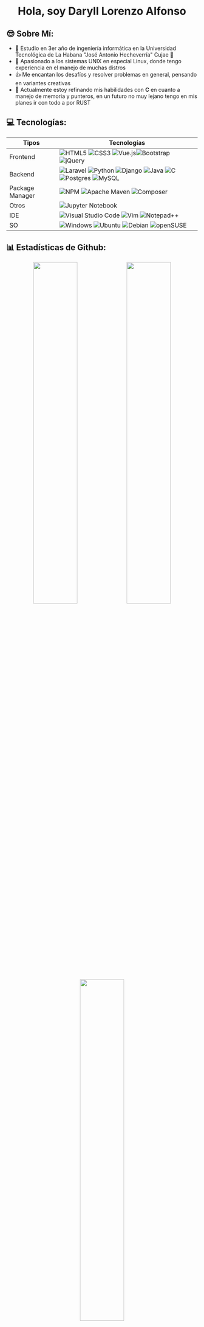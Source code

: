 <h1 align="center">Hola, soy Daryll Lorenzo Alfonso</h1>

## 😎 Sobre Mí:
- 🫡 Estudio en 3er año de ingeniería informática en la Universidad Tecnológica de La Habana "José Antonio Hecheverría" Cujae 💚
- 🐧 Apasionado a los sistemas UNIX en especial Linux, donde tengo experiencia en el manejo de muchas distros
- 👍 Me encantan los desafíos y resolver problemas en general, pensando en variantes creativas
- 🌱 Actualmente estoy refinando mis habilidades con **C** en cuanto a manejo de memoria y punteros, en un futuro no muy lejano tengo en mis planes ir con todo a por RUST

## 💻 Tecnologías:
| Tipos | Tecnologías |
| ------ | ---------- |
| Frontend | ![HTML5](https://img.shields.io/badge/html5-%23E34F26.svg?style=for-the-badge&logo=html5&logoColor=white) ![CSS3](https://img.shields.io/badge/css3-%231572B6.svg?style=for-the-badge&logo=css3&logoColor=white) ![Vue.js](https://img.shields.io/badge/vuejs-%2335495e.svg?style=for-the-badge&logo=vuedotjs&logoColor=%234FC08D)![Bootstrap](https://img.shields.io/badge/bootstrap-%238511FA.svg?style=for-the-badge&logo=bootstrap&logoColor=white) ![jQuery](https://img.shields.io/badge/jquery-%230769AD.svg?style=for-the-badge&logo=jquery&logoColor=white) |
| Backend | ![Laravel](https://img.shields.io/badge/Laravel-FF2D20?logo=laravel&logoColor=fff&style=for-the-badge) ![Python](https://img.shields.io/badge/python-3670A0?style=for-the-badge&logo=python&logoColor=ffdd54) ![Django](https://img.shields.io/badge/Django-092E20?logo=django&logoColor=fff&style=for-the-badge) ![Java](https://img.shields.io/badge/java-%23ED8B00.svg?style=for-the-badge&logo=openjdk&logoColor=white) ![C](https://img.shields.io/badge/c-%2300599C.svg?style=for-the-badge&logo=c&logoColor=white) ![Postgres](https://img.shields.io/badge/postgres-%23316192.svg?style=for-the-badge&logo=postgresql&logoColor=white) ![MySQL](https://img.shields.io/badge/MySQL-4479A1?logo=mysql&logoColor=fff&style=for-the-badge)|
| Package Manager | ![NPM](https://img.shields.io/badge/NPM-%23CB3837.svg?style=for-the-badge&logo=npm&logoColor=white) ![Apache Maven](https://img.shields.io/badge/Apache%20Maven-C71A36?style=for-the-badge&logo=Apache%20Maven&logoColor=white) ![Composer](https://img.shields.io/badge/Composer-885630?logo=composer&logoColor=fff&style=for-the-badge) |
| Otros | ![Jupyter Notebook](https://img.shields.io/badge/jupyter-%23FA0F00.svg?style=for-the-badge&logo=jupyter&logoColor=white) |
| IDE | ![Visual Studio Code](https://img.shields.io/badge/Visual%20Studio%20Code-0078d7.svg?style=for-the-badge&logo=visual-studio-code&logoColor=white) ![Vim](https://img.shields.io/badge/Vim-019733?logo=vim&logoColor=fff&style=for-the-badge) ![Notepad++](https://img.shields.io/badge/Notepad%2B%2B-90E59A?logo=notepadplusplus&logoColor=000&style=for-the-badge)|
| SO   | ![Windows](https://img.shields.io/badge/Windows-0078D6?style=for-the-badge&logo=windows&logoColor=white) ![Ubuntu](https://img.shields.io/badge/Ubuntu-E95420?style=for-the-badge&logo=ubuntu&logoColor=white) ![Debian](https://img.shields.io/badge/Debian-A81D33?logo=debian&logoColor=fff&style=for-the-badge) ![openSUSE](https://img.shields.io/badge/openSUSE-73BA25?logo=opensuse&logoColor=fff&style=for-the-badge) |


## 📊 Estadísticas de Github:
<p align="center"><img width="48%" src="https://github-readme-stats-sigma-five.vercel.app/api?username=DaryllLorenzo&theme=tokyonight&hide_border=false&include_all_commits=true&count_private=true&show_icons=true"/>
<img width="48%" src="https://github-readme-streak-stats.herokuapp.com/?user=DaryllLorenzo&theme=tokyonight&hide_border=false"/></p>
<p align="center"><img width="48%" src="https://github-readme-stats-sigma-five.vercel.app/api/top-langs/?username=DaryllLorenzo&theme=tokyonight&hide_border=false&include_all_commits=true&count_private=true&layout=compact"/></p>
<p align="center"><img width="80%" src="https://github-profile-summary-cards.vercel.app/api/cards/profile-details?username=DaryllLorenzo&theme=tokyonight" /></p>


## 👀 Visitas
<p align="center" >   
  <img src="https://profile-counter.glitch.me/DaryllLorenzo/count.svg" />  
</p>
